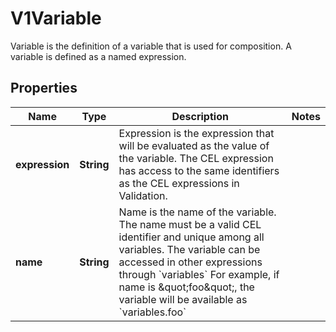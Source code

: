 

# V1Variable

Variable is the definition of a variable that is used for composition. A variable is defined as a named expression.
## Properties

Name | Type | Description | Notes
------------ | ------------- | ------------- | -------------
**expression** | **String** | Expression is the expression that will be evaluated as the value of the variable. The CEL expression has access to the same identifiers as the CEL expressions in Validation. | 
**name** | **String** | Name is the name of the variable. The name must be a valid CEL identifier and unique among all variables. The variable can be accessed in other expressions through &#x60;variables&#x60; For example, if name is \&quot;foo\&quot;, the variable will be available as &#x60;variables.foo&#x60; | 



